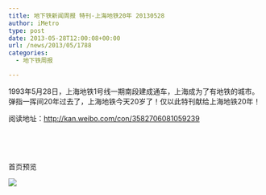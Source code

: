 ```yaml
---
title: 地下铁新闻周报 特刊-上海地铁20年 20130528
author: iMetro
type: post
date: 2013-05-28T12:00:08+00:00
url: /news/2013/05/1788
categories:
  - 地下铁周报

---
```

1993年5月28日，上海地铁1号线一期南段建成通车，上海成为了有地铁的城市。弹指一挥间20年过去了，上海地铁今天20岁了！仅以此特刊献给上海地铁20年！

阅读地址：<http://kan.weibo.com/con/3582706081059239>

&nbsp;

&nbsp;

首页预览

![][1]

 [1]: http://ww1.sinaimg.cn/mw600/a8e8b134gw1e53912fe9aj21d51wvaxd.jpg